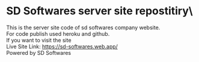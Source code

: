 # SD Softwares server site repostitiry\
This is the server site code of sd softwares company website.\
For code publish used heroku and github.\
If you want to visit the site\
Live Site Link: https://sd-softwares.web.app/ \
Powered by SD Softwares
